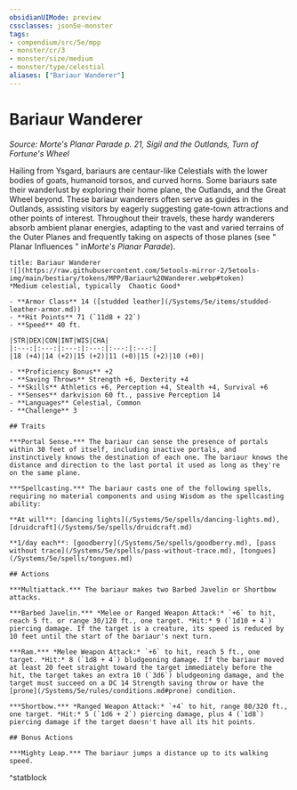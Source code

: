 ```yaml
---
obsidianUIMode: preview
cssclasses: json5e-monster
tags:
- compendium/src/5e/mpp
- monster/cr/3
- monster/size/medium
- monster/type/celestial
aliases: ["Bariaur Wanderer"]
---
```

# Bariaur Wanderer
*Source: Morte's Planar Parade p. 21, Sigil and the Outlands, Turn of Fortune's Wheel*  

Hailing from Ysgard, bariaurs are centaur-like Celestials with the lower bodies of goats, humanoid torsos, and curved horns. Some bariaurs sate their wanderlust by exploring their home plane, the Outlands, and the Great Wheel beyond. These bariaur wanderers often serve as guides in the Outlands, assisting visitors by eagerly suggesting gate-town attractions and other points of interest. Throughout their travels, these hardy wanderers absorb ambient planar energies, adapting to the vast and varied terrains of the Outer Planes and frequently taking on aspects of those planes (see " Planar Influences " in*Morte's Planar Parade*).

```ad-statblock
title: Bariaur Wanderer
![](https://raw.githubusercontent.com/5etools-mirror-2/5etools-img/main/bestiary/tokens/MPP/Bariaur%20Wanderer.webp#token)
*Medium celestial, typically  Chaotic Good*

- **Armor Class** 14 ([studded leather](/Systems/5e/items/studded-leather-armor.md))
- **Hit Points** 71 (`11d8 + 22`)
- **Speed** 40 ft.

|STR|DEX|CON|INT|WIS|CHA|
|:---:|:---:|:---:|:---:|:---:|:---:|
|18 (+4)|14 (+2)|15 (+2)|11 (+0)|15 (+2)|10 (+0)|

- **Proficiency Bonus** +2
- **Saving Throws** Strength +6, Dexterity +4
- **Skills** Athletics +6, Perception +4, Stealth +4, Survival +6
- **Senses** darkvision 60 ft., passive Perception 14
- **Languages** Celestial, Common
- **Challenge** 3

## Traits

***Portal Sense.*** The bariaur can sense the presence of portals within 30 feet of itself, including inactive portals, and instinctively knows the destination of each one. The bariaur knows the distance and direction to the last portal it used as long as they're on the same plane.

***Spellcasting.*** The bariaur casts one of the following spells, requiring no material components and using Wisdom as the spellcasting ability:

**At will**: [dancing lights](/Systems/5e/spells/dancing-lights.md), [druidcraft](/Systems/5e/spells/druidcraft.md)

**1/day each**: [goodberry](/Systems/5e/spells/goodberry.md), [pass without trace](/Systems/5e/spells/pass-without-trace.md), [tongues](/Systems/5e/spells/tongues.md)

## Actions

***Multiattack.*** The bariaur makes two Barbed Javelin or Shortbow attacks.

***Barbed Javelin.*** *Melee or Ranged Weapon Attack:* `+6` to hit, reach 5 ft. or range 30/120 ft., one target. *Hit:* 9 (`1d10 + 4`) piercing damage. If the target is a creature, its speed is reduced by 10 feet until the start of the bariaur's next turn.

***Ram.*** *Melee Weapon Attack:* `+6` to hit, reach 5 ft., one target. *Hit:* 8 (`1d8 + 4`) bludgeoning damage. If the bariaur moved at least 20 feet straight toward the target immediately before the hit, the target takes an extra 10 (`3d6`) bludgeoning damage, and the target must succeed on a DC 14 Strength saving throw or have the [prone](/Systems/5e/rules/conditions.md#prone) condition.

***Shortbow.*** *Ranged Weapon Attack:* `+4` to hit, range 80/320 ft., one target. *Hit:* 5 (`1d6 + 2`) piercing damage, plus 4 (`1d8`) piercing damage if the target doesn't have all its hit points.

## Bonus Actions

***Mighty Leap.*** The bariaur jumps a distance up to its walking speed.
```
^statblock